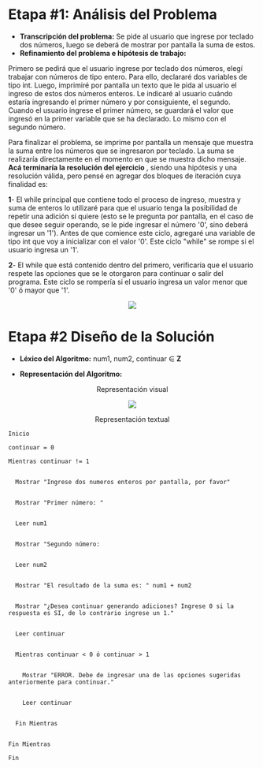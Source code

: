 # Etapa #1: Análisis del Problema

- **Transcripción del problema:** Se pide al usuario que ingrese por teclado dos números, luego se deberá de mostrar por pantalla la suma de estos.
- **Refinamiento del problema e hipótesis de trabajo:**

Primero se pedirá que el usuario ingrese por teclado dos números, elegí trabajar con números de tipo entero. Para ello, declararé dos variables de tipo int. Luego, imprimiré por pantalla un texto que le pida al usuario el ingreso de estos dos números enteros. Le indicaré al usuario cuándo estaría ingresando el primer número y por consiguiente, el segundo.
Cuando el usuario ingrese el primer número, se guardará el valor que ingresó en la primer variable que se ha declarado. Lo mismo con el segundo número.


Para finalizar el problema, se imprime por pantalla un mensaje que muestra la suma entre los números que se ingresaron por teclado. La suma se realizaría directamente en el momento en que se muestra dicho mensaje.
**Acá terminaría la resolución del ejercicio** , siendo una hipótesis y una resolución válida, pero pensé en agregar dos bloques de iteración cuya finalidad es:


**1**- El while principal que contiene todo el proceso de ingreso, muestra y suma de enteros lo utilizaré para que el usuario tenga la posibilidad de repetir una adición si quiere (esto se le pregunta por pantalla, en el caso de que desee seguir operando, se le pide ingresar el número '0', sino deberá ingresar un '1'). Antes de que comience este ciclo, agregaré una variable de tipo int que voy a inicializar con el valor '0'. Este ciclo "while" se rompe si el usuario ingresa un '1'.


**2**- El while que está contenido dentro del primero, verificaría que el usuario respete las opciones que se le otorgaron para continuar o salir del programa. Este ciclo se rompería si el usuario ingresa un valor menor que '0' ó mayor que '1'.

<p align="center">
<img src="https://user-images.githubusercontent.com/50343556/80669330-69a65700-8aa4-11ea-991b-1fc9240a54c0.png">
</p>

# Etapa #2 Diseño de la Solución


- **Léxico del Algoritmo:** num1, num2, continuar ∈ **Z**

- **Representación del Algoritmo:**

<p align="center">
  Representación visual
</p>
<p align="center">
<img src="https://user-images.githubusercontent.com/50343556/80672894-2650e600-8aae-11ea-8b0f-e460e0f53ef0.png">
</p>


<p align="center">
  Representación textual
</p>

    Inicio
    
    continuar = 0

    Mientras continuar != 1


      Mostrar "Ingrese dos numeros enteros por pantalla, por favor"
  
  
      Mostrar "Primer número: "
  
  
      Leer num1
  
  
      Mostrar "Segundo número: 
  
  
      Leer num2
  
  
      Mostrar "El resultado de la suma es: " num1 + num2
  
  
      Mostrar "¿Desea continuar generando adiciones? Ingrese 0 si la respuesta es SI, de lo contrario ingrese un 1."
  
  
      Leer continuar
  
  
      Mientras continuar < 0 ó continuar > 1
  
  
        Mostrar "ERROR. Debe de ingresar una de las opciones sugeridas anteriormente para continuar."
    
    
        Leer continuar
    
    
      Fin Mientras
  
  
    Fin Mientras
    
    Fin
